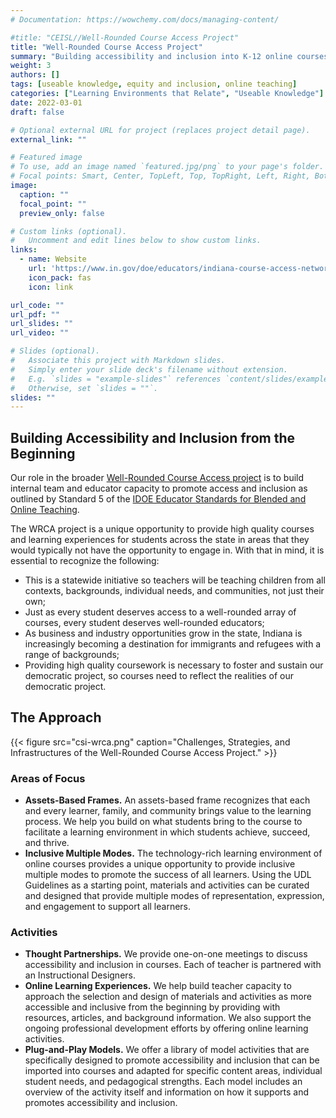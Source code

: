 ```yaml
---
# Documentation: https://wowchemy.com/docs/managing-content/

#title: "CEISL//Well-Rounded Course Access Project"
title: "Well-Rounded Course Access Project"
summary: "Building accessibility and inclusion into K-12 online courses provided to the students of Indiana."
weight: 3
authors: []
tags: [useable knowledge, equity and inclusion, online teaching]
categories: ["Learning Environments that Relate", "Useable Knowledge"]
date: 2022-03-01
draft: false

# Optional external URL for project (replaces project detail page).
external_link: ""

# Featured image
# To use, add an image named `featured.jpg/png` to your page's folder.
# Focal points: Smart, Center, TopLeft, Top, TopRight, Left, Right, BottomLeft, Bottom, BottomRight.
image:
  caption: ""
  focal_point: ""
  preview_only: false

# Custom links (optional).
#   Uncomment and edit lines below to show custom links.
links:
  - name: Website
    url: 'https://www.in.gov/doe/educators/indiana-course-access-network/'
    icon_pack: fas
    icon: link

url_code: ""
url_pdf: ""
url_slides: ""
url_video: ""

# Slides (optional).
#   Associate this project with Markdown slides.
#   Simply enter your slide deck's filename without extension.
#   E.g. `slides = "example-slides"` references `content/slides/example-slides.md`.
#   Otherwise, set `slides = ""`.
slides: ""
---
```


## Building Accessibility and Inclusion from the Beginning

Our role in the broader [Well-Rounded Course Access project](https://www.in.gov/doe/educators/indiana-course-access-network/) is to build internal team and educator capacity to promote access and inclusion as outlined by Standard 5 of the [IDOE Educator Standards for Blended and Online Teaching](https://www.in.gov/doe/files/blended-and-online-teaching.pdf).

The WRCA project is a unique opportunity to provide high quality courses and learning experiences for students across the state in areas that they would typically not have the opportunity to engage in. With that in mind, it is essential to recognize the following:

  * This is a statewide initiative so teachers will be teaching children from all contexts, backgrounds, individual needs, and communities, not just their own;
  * Just as every student deserves access to a well-rounded array of courses, every student deserves well-rounded educators;
  * As business and industry opportunities grow in the state, Indiana is increasingly becoming a destination for immigrants and refugees with a range of backgrounds;
  * Providing high quality coursework is necessary to foster and sustain our democratic project, so courses need to reflect the realities of our democratic project.

## The Approach

{{< figure src="csi-wrca.png" caption="Challenges, Strategies, and Infrastructures of the Well-Rounded Course Access Project." >}}

### Areas of Focus

  * **Assets-Based Frames.** An assets-based frame recognizes that each and every learner, family, and community brings value to the learning process. We help you build on what students bring to the course to facilitate a learning environment in which students achieve, succeed, and thrive.
  * **Inclusive Multiple Modes.** The technology-rich learning environment of online courses provides a unique opportunity to provide inclusive multiple modes to promote the success of all learners. Using the UDL Guidelines as a starting point, materials and activities can be curated and designed that provide multiple modes of representation, expression, and engagement to support all learners.

### Activities

  * **Thought Partnerships.** We provide one-on-one meetings to discuss accessibility and inclusion in courses. Each of teacher is partnered with an Instructional Designers.
  * **Online Learning Experiences.** We help build teacher capacity to approach the selection and design of materials and activities as more accessible and inclusive from the beginning by providing with resources, articles, and background information. We also support the ongoing professional development efforts by offering online learning activities.
  * **Plug-and-Play Models.** We offer a library of model activities that are specifically designed to promote accessibility and inclusion that can be imported into courses and adapted for specific content areas, individual student needs, and pedagogical strengths. Each model includes an overview of the activity itself and information on how it supports and promotes accessibility and inclusion.
